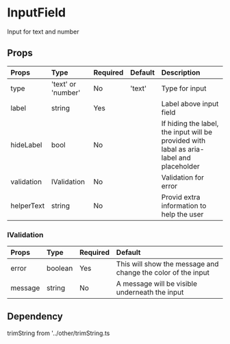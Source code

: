 # InputField

Input for text and number

## Props

| Props      | Type               | Required | Default | Description                                                                              |
| :--------- | :----------------- | :------- | :------ | :--------------------------------------------------------------------------------------- |
| type       | 'text' or 'number' | No       | 'text'  | Type for input                                                                           |
| label      | string             | Yes      |         | Label above input field                                                                  |
| hideLabel  | bool               | No       |         | If hiding the label, the input will be provided with labal as aria-label and placeholder |
| validation | IValidation        | No       |         | Validation for error                                                                     |
| helperText | string             | No       |         | Provid extra information to help the user                                                |

### IValidation

| Props   | Type    | Required | Default                                                      |
| :------ | :------ | :------- | :----------------------------------------------------------- |
| error   | boolean | Yes      | This will show the message and change the color of the input |
| message | string  | No       | A message will be visible underneath the input               |

## Dependency

trimString from '../other/trimString.ts
